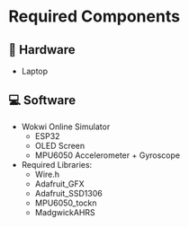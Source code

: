 # Required Components

## 🧰 Hardware
- Laptop

## 💻 Software
- Wokwi Online Simulator
  - ESP32
  - OLED Screen
  - MPU6050 Accelerometer + Gyroscope
- Required Libraries:
  - Wire.h
  - Adafruit_GFX
  - Adafruit_SSD1306
  - MPU6050_tockn
  - MadgwickAHRS